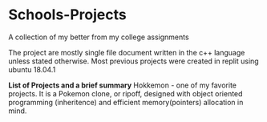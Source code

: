 # Schools-Projects
A collection of my better from my college assignments 

The project are mostly single file document written in the c++ language unless stated otherwise. Most previous projects were created in replit using ubuntu 18.04.1

**List of Projects and a brief summary**
Hokkemon - one of my favorite projects. It is a Pokemon clone, or ripoff, designed with object oriented programming (inheritence) and efficient memory(pointers) allocation in mind.  
